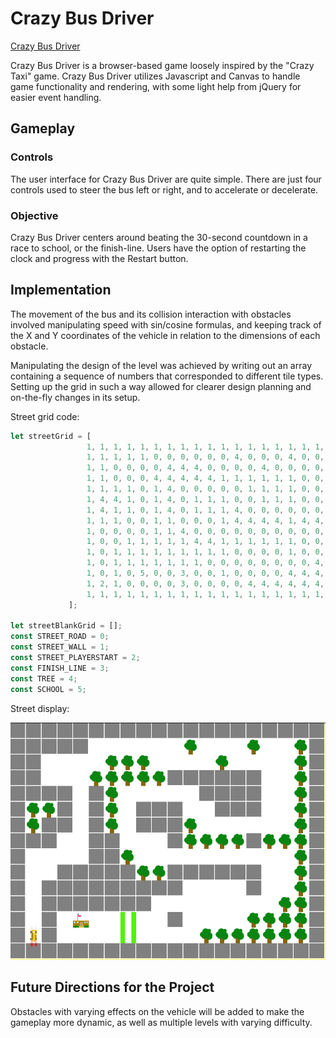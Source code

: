 # Crazy Bus Driver

[Crazy Bus Driver](https://bhill010.github.io/CrazyBusDriver/lib/index.html)

Crazy Bus Driver is a browser-based game loosely inspired by the "Crazy Taxi" game. Crazy Bus Driver utilizes Javascript and Canvas to handle game functionality and rendering, with some light help from jQuery for easier event handling.

## Gameplay

### Controls

The user interface for Crazy Bus Driver are quite simple. There are just four controls used to steer the bus left or right, and to accelerate or decelerate.

### Objective

Crazy Bus Driver centers around beating the 30-second countdown in a race to school, or the finish-line. Users have the option of restarting the clock and progress with the Restart button.

## Implementation

The movement of the bus and its collision interaction with obstacles involved manipulating speed with sin/cosine formulas, and keeping track of the X and Y coordinates of the vehicle in relation to the dimensions of each obstacle.

Manipulating the design of the level was achieved by writing out an array containing a sequence of numbers that corresponded to different tile types. Setting up the grid in such a way allowed for clearer design planning and on-the-fly changes in its setup.

Street grid code:

```javascript
let streetGrid = [
				 1, 1, 1, 1, 1, 1, 1, 1, 1, 1, 1, 1, 1, 1, 1, 1, 1, 1, 1, 1,
				 1, 1, 1, 1, 1, 0, 0, 0, 0, 0, 0, 4, 0, 0, 0, 4, 0, 0, 4, 1,
				 1, 1, 0, 0, 0, 0, 4, 4, 4, 0, 0, 0, 0, 4, 0, 0, 0, 0, 4, 1,
				 1, 1, 0, 0, 0, 4, 4, 4, 4, 4, 1, 1, 1, 1, 1, 1, 0, 0, 4, 1,
				 1, 1, 1, 1, 0, 1, 4, 0, 0, 0, 0, 0, 1, 1, 1, 1, 0, 0, 4, 1,
				 1, 4, 4, 1, 0, 1, 4, 0, 1, 1, 1, 0, 0, 1, 1, 1, 0, 0, 4, 1,
				 1, 4, 1, 1, 0, 1, 4, 0, 1, 1, 1, 4, 0, 0, 0, 0, 0, 0, 4, 1,
				 1, 1, 1, 0, 0, 1, 1, 0, 0, 0, 1, 4, 4, 4, 4, 1, 4, 4, 4, 1,
				 1, 0, 0, 0, 0, 1, 1, 4, 0, 0, 0, 0, 0, 0, 0, 0, 0, 0, 4, 1,
				 1, 0, 0, 1, 1, 1, 1, 1, 4, 4, 1, 1, 1, 1, 1, 1, 0, 0, 4, 1,
				 1, 0, 1, 1, 1, 1, 1, 1, 1, 1, 1, 0, 0, 0, 0, 1, 0, 0, 4, 1,
				 1, 0, 1, 1, 1, 1, 1, 1, 1, 0, 0, 0, 0, 0, 0, 0, 0, 4, 4, 1,
				 1, 0, 1, 0, 5, 0, 0, 3, 0, 0, 1, 0, 0, 0, 0, 4, 4, 4, 4, 1,
				 1, 2, 1, 0, 0, 0, 0, 3, 0, 0, 0, 0, 4, 4, 4, 4, 4, 4, 4, 1,
				 1, 1, 1, 1, 1, 1, 1, 1, 1, 1, 1, 1, 1, 1, 1, 1, 1, 1, 1, 1
			 ];

let streetBlankGrid = [];
const STREET_ROAD = 0;
const STREET_WALL = 1;
const STREET_PLAYERSTART = 2;
const FINISH_LINE = 3;
const TREE = 4;
const SCHOOL = 5;
```

Street display:

<p align="center">
  <img src="/docs/images/street_grid_display.png" alt="Street Grid" />
</p>

## Future Directions for the Project

Obstacles with varying effects on the vehicle will be added to make the gameplay more dynamic, as well as multiple levels with varying difficulty.
